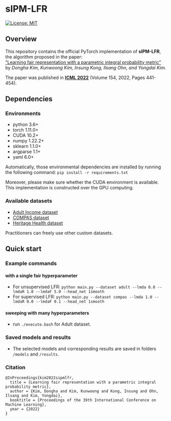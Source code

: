 # sIPM-LFR

[![License: MIT](https://img.shields.io/badge/License-MIT-yellow.svg)](https://opensource.org/licenses/MIT)

## **Overview**
This repository contains the official PyTorch implementation of **sIPM-LFR**, the algorithm proposed in the paper:  
["Learning fair representation with a parametric integral probability metric"](https://arxiv.org/abs/2202.02943) by *Dongha Kim, Kunwoong Kim, Insung Kong, Ilsang Ohn, and Yongdai Kim.*

The paper was published in **[ICML 2022](https://icml.cc/Conferences/2022/)** (Volume 154, 2022, Pages 441-454).


## Dependencies

### Environments

- python 3.6+
- torch 1.11.0+
- CUDA 10.2+
- numpy 1.22.2+
- sklearn 1.1.0+
- argparse 1.1+
- yaml 6.0+

Automatically, those environmental dependencies are installed by running the following command:
```pip install -r requirements.txt```

Moreover, please make sure whether the CUDA environment is available.
This implementation is constructed over the GPU computing.

### Available datasets
- [Adult Income dataset](https://archive.ics.uci.edu/ml/datasets/adult)
- [COMPAS dataset](https://github.com/propublica/compas-analysis)
- [Heritage Health dataset](https://foreverdata.org/1015/index.html)

Practitioners can freely use other custom datasets.

## Quick start

### Example commands

#### with a single fair hyperparameter
- For unsupervised LFR:
```python main.py --dataset adult --lmda 0.0 --lmdaR 1.0 --lmdaF 5.0 --head_net 1smooth```
- For supervised LFR:
```python main.py --dataset compas --lmda 1.0 --lmdaR 0.0 --lmdaF 0.1 --head_net 1smooth```

#### sweeping with many hyperparameters
- run ```./execute.bash``` for Adult dataset.

### Saved models and results
- The selected models and corresponding results are saved in folders ```/models``` and ```/results```.

### Citation
```
@InProceedings{kim2022sipmlfr,
  title = {Learning fair representation with a parametric integral probability metric},
  author = {Kim, Dongha and Kim, Kunwoong and Kong, Insung and Ohn, Ilsang and Kim, Yongdai},
  booktitle = {Proceedings of the 39th International Conference on Machine Learning},
  year = {2022}
}
```
